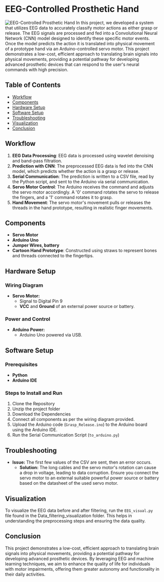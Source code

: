 # EEG-Controlled Prosthetic Hand
![EEG-Controlled Prosthetic Hand](GIF/gif.gif)
In this project, we developed a system that utilizes EEG data to accurately classify motor actions as either grasp or release. The EEG signals are processed and fed into a Convolutional Neural Network (CNN) model designed to identify these specific motor events. Once the model predicts the action it is translated into physical movement of a prototype hand via an Arduino-controlled servo motor. This project demonstrates a low-cost, efficient approach to translating brain signals into physical movements, providing a potential pathway for developing advanced prosthetic devices that can respond to the user's neural commands with high precision.

## Table of Contents
- [Workflow](#workflow)
- [Components](#components)
- [Hardware Setup](#hardware-setup)
- [Software Setup](#software-setup)
- [Troubleshooting](#troubleshooting)
- [Visualization](#visualization)
- [Conclusion](#conclusion)

## Workflow

1. **EEG Data Processing**: EEG data is processed using wavelet denoising and band-pass filtration.
2. **Prediction with CNN**: The preprocessed EEG data is fed into the CNN model, which predicts whether the action is a grasp or release.
3. **Serial Communication**: The prediction is written to a CSV file, read by the Python script, and sent to the Arduino via serial communication.
4. **Servo Motor Control**: The Arduino receives the command and adjusts the servo motor accordingly. A '0' command rotates the servo to release the fingers, and a '1' command rotates it to grasp.
5. **Hand Movement**: The servo motor's movement pulls or releases the threads in the hand prototype, resulting in realistic finger movements.

## Components

- **Servo Motor**
- **Arduino Uno**
- **Jumper Wires, battery**
- **Cartoon Hand Prototype**: Constructed using straws to represent bones and threads connected to the fingertips.

## Hardware Setup

### Wiring Diagram
- **Servo Motor:**
  - Signal to Digital Pin 9
  - **VCC** and **Ground** of an external power source or battery.
### Power and Control

- **Arduino Power:**
  - Arduino Uno powered via USB.


## Software Setup

### Prerequisites

- **Python** 
- **Arduino IDE**

### Steps to Install and Run

1. Clone the Repository
2. Unzip the project folder
2. Download the Dependencies
3. Connect all components as per the wiring diagram provided.
4. Upload the Arduino code (`Grasp_Release.ino`) to the Arduino board using the Arduino IDE.
5. Run the Serial Communication Script (`to_arduino.py`)
## Troubleshooting

- **Issue:** The first few values of the CSV are sent, then an error occurs.
  - **Solution:** The long cables and the servo motor's rotation can cause a drop in voltage, leading to data corruption. Ensure you connect the servo motor to an external suitable powerful power source or battery based on the datasheet of the used servo motor.

## Visualization
To visualize the EEG data before and after filtering, run the `EEG_visual.py` file found in the Data_filtering_visualization folder. This helps in understanding the preprocessing steps and ensuring the data quality.

## Conclusion
This project demonstrates a low-cost, efficient approach to translating brain signals into physical movements, providing a potential pathway for developing advanced prosthetic devices. By leveraging EEG and machine learning techniques, we aim to enhance the quality of life for individuals with motor impairments, offering them greater autonomy and functionality in their daily activities.
